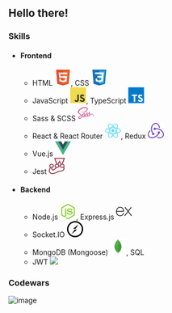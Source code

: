 ## Hello there!

### Skills
  * #### Frontend
    * HTML <img width="32px" src="https://raw.githubusercontent.com/devicons/devicon/master/icons/html5/html5-original.svg"/>, CSS <img width="32px" src="https://raw.githubusercontent.com/devicons/devicon/master/icons/css3/css3-original.svg"/>
    * JavaScript <img width="32px" src="https://raw.githubusercontent.com/devicons/devicon/master/icons/javascript/javascript-original.svg"/>, TypeScript <img width="32px" src="https://raw.githubusercontent.com/devicons/devicon/master/icons/typescript/typescript-original.svg"/>
    * Sass & SCSS <img width="32px" src="https://raw.githubusercontent.com/devicons/devicon/master/icons/sass/sass-original.svg"/>
    * React & React Router <img width="32px" src="https://raw.githubusercontent.com/devicons/devicon/master/icons/react/react-original.svg"/>, Redux <img width="32px" src="https://raw.githubusercontent.com/devicons/devicon/master/icons/redux/redux-original.svg"/>
    * Vue.js <img width="32px" src="https://raw.githubusercontent.com/devicons/devicon/master/icons/vuejs/vuejs-original.svg"/>
    * Jest <img width="32px" src="https://raw.githubusercontent.com/devicons/devicon/master/icons/jest/jest-plain.svg"/>
  * #### Backend
    * Node.js <img width="32px" src="https://raw.githubusercontent.com/devicons/devicon/master/icons/nodejs/nodejs-original.svg"/>, Express.js <img width="32px" src="https://raw.githubusercontent.com/devicons/devicon/master/icons/express/express-original.svg"/>
    * Socket.IO <img width="32px" src="https://raw.githubusercontent.com/devicons/devicon/master/icons/socketio/socketio-original.svg"/>
    * MongoDB (Mongoose) <img width="32px" src="https://raw.githubusercontent.com/devicons/devicon/master/icons/mongodb/mongodb-original.svg"/>, SQL
    * JWT <img width="32px" src="https://raw.githubusercontent.com/jsonwebtoken/jsonwebtoken.github.io/master/img/website/pic_logo.svg"/>

### Codewars

![image](https://www.codewars.com/users/teumik/badges/large)
